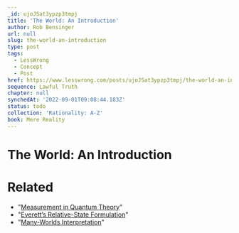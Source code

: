 ```yaml
---
_id: ujoJSat3ypzp3tmpj
title: 'The World: An Introduction'
author: Rob Bensinger
url: null
slug: the-world-an-introduction
type: post
tags:
  - LessWrong
  - Concept
  - Post
href: https://www.lesswrong.com/posts/ujoJSat3ypzp3tmpj/the-world-an-introduction
sequence: Lawful Truth
chapter: null
synchedAt: '2022-09-01T09:08:44.183Z'
status: todo
collection: 'Rationality: A-Z'
book: Mere Reality
---
```


# The World: An Introduction


# Related

- "[Measurement in Quantum Theory](https://plato.stanford.edu/archives/fall2013/entries/qt-measurement/)"
- "[Everett’s Relative-State Formulation](https://plato.stanford.edu/archives/fall2008/entries/qm-everett/)"
- "[Many-Worlds Interpretation](https://plato.stanford.edu/archives/fall2008/entries/qm-manyworlds/)"